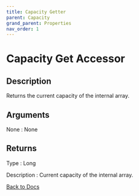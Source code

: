 ```yaml
---
title: Capacity Getter
parent: Capacity
grand_parent: Properties
nav_order: 1
---
```


# Capacity Get Accessor 

## Description
Returns the current capacity of the internal array.
## Arguments

None
: None

## Returns

Type
: Long

Description
: Current capacity of the internal array. 


[Back to Docs](https://senipah.github.io/VBA-Better-Array/)
